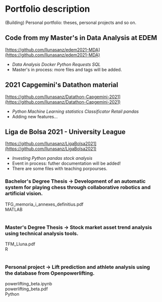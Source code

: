 # Portfolio description
(Building) Personal portfolio: theses, personal projects and so on.

## Code from my Master's in Data Analysis at EDEM
[https://github.com/llunasanz/edem2021-MDA](https://github.com/llunasanz/edem2021-MDA)
- *Data Analysis* *Docker* *Python* *Requests* *SQL*
- Master's in process: more files and tags will be added.

## 2021 Capgemini's Datathon material 
[https://github.com/llunasanz/Datathon-Capgemini-2021](https://github.com/llunasanz/Datathon-Capgemini-2021)
- *Python* *Machine Learning* *statistics* *Classificator* *Retail* *pandas*
- Adding new features...

## Liga de Bolsa 2021 - University League
[https://github.com/llunasanz/LigaBolsa2021](https://github.com/llunasanz/LigaBolsa2021)
- *Investing* *Python* *pandas* *stock analysis*
- Event in process: futher documentation will be added!
- There are some files with teaching porpourses.

### Bachelor's Degree Thesis → Development of an automatic system for playing chess through collaborative robotics and artificial vision.
  TFG_memoria_i_annexes_definitius.pdf<br/>
  MATLAB
  <br/><br/>
### Master's Degree Thesis → Stock market asset trend analysis using technical analysis tools.
  TFM_Lluna.pdf<br/>
  R
  <br/><br/>
### Personal project → Lift prediction and athlete analysis using the database from Openpowerlifting.
  powerlifting_beta.ipynb<br/>
  powerlifting_beta.pdf<br/>
  Python
  <br/><br/>
